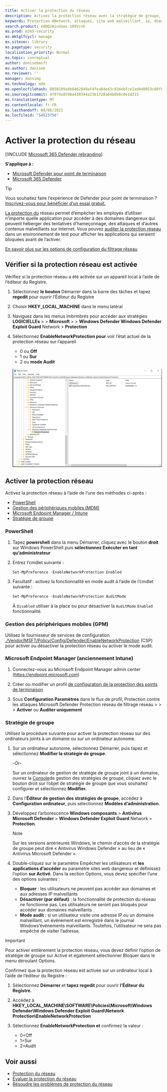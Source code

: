 ```yaml
---
title: Activer la protection du réseau
description: Activez la protection réseau avec la stratégie de groupe, PowerShell ou Gestion des périphériques mobiles et Configuration Manager.
keywords: Protection ANetwork, attaques, site web malveillant, ip, domaine, domaines, activer, activer
search.product: eADQiWindows 10XVcnh
ms.prod: m365-security
ms.mktglfcycl: manage
ms.sitesec: library
ms.pagetype: security
localization_priority: Normal
ms.topic: conceptual
author: denisebmsft
ms.author: deniseb
ms.reviewer: ''
manager: dansimp
ms.technology: mde
ms.openlocfilehash: 8058109abb8462849af4fea04e43c934ebfce1ad440053c60f8b8e070171e76e
ms.sourcegitcommit: 4f074a8598a430344a2361728a64b8b8c0e1d215
ms.translationtype: MT
ms.contentlocale: fr-FR
ms.lasthandoff: 08/06/2021
ms.locfileid: "54523756"
---
```

# <a name="turn-on-network-protection"></a>Activer la protection du réseau

[!INCLUDE [Microsoft 365 Defender rebranding](../../includes/microsoft-defender.md)]

**S’applique à :**
- [Microsoft Defender pour point de terminaison](https://go.microsoft.com/fwlink/p/?linkid=2154037)
- [Microsoft 365 Defender](https://go.microsoft.com/fwlink/?linkid=2118804)

> [!TIP]
> Vous souhaitez faire l’expérience de Defender pour point de terminaison ? [Inscrivez-vous pour bénéficier d’un essai gratuit.](https://signup.microsoft.com/create-account/signup?products=7f379fee-c4f9-4278-b0a1-e4c8c2fcdf7e&ru=https://aka.ms/MDEp2OpenTrial?ocid=docs-wdatp-assignaccess-abovefoldlink)

[La protection du](network-protection.md) réseau permet d’empêcher les employés d’utiliser n’importe quelle application pour accéder à des domaines dangereux qui peuvent héberger des tentatives d’hameçonnage, des attaques et d’autres contenus malveillants sur Internet. Vous pouvez [auditer la protection réseau](evaluate-network-protection.md) dans un environnement de test pour afficher les applications qui seraient bloquées avant de l’activer.

[En savoir plus sur les options de configuration du filtrage réseau](/mem/intune/protect/endpoint-protection-windows-10#network-filtering)

## <a name="check-if-network-protection-is-enabled"></a>Vérifier si la protection réseau est activée

Vérifiez si la protection réseau a été activée sur un appareil local à l’aide de l’éditeur du Registre.

1. Sélectionnez **le bouton** Démarrer dans la barre des tâches et tapez **regedit** pour ouvrir l’Éditeur du Registre

2. Choisir **HKEY_LOCAL_MACHINE** dans le menu latéral

3. Naviguez dans les menus imbrmbrés pour accéder aux stratégies **LOGICIELLEs**  >    >  **Microsoft**  >    >  **Windows Defender Windows Defender Exploit Guard** Network  >  **Protection**

4. Sélectionnez **EnableNetworkProtection pour** voir l’état actuel de la protection réseau sur l’appareil

   - 0 ou **Off**
   - 1 ou **Sur**
   - 2 ou **mode Audit**

    ![Clé de Registre protection du réseau](../../media/95341270-b738b280-08d3-11eb-84a0-16abb140c9fd.png)

## <a name="enable-network-protection"></a>Activer la protection réseau

Activez la protection réseau à l’aide de l’une des méthodes ci-après :

- [PowerShell](#powershell)
- [Gestion des périphériques mobiles (MDM)](#mobile-device-management-mdm)
- [Microsoft Endpoint Manager / Intune](#microsoft-endpoint-manager-formerly-intune)
- [Stratégie de groupe](#group-policy)

### <a name="powershell"></a>PowerShell

1. Tapez **powershell** dans la menu Démarrer, cliquez avec le bouton **droit** sur Windows PowerShell puis **sélectionnez Exécuter en tant qu’administrateur**
2. Entrez l’cmdlet suivante :

    ```PowerShell
    Set-MpPreference -EnableNetworkProtection Enabled
    ```

3. Facultatif : activez la fonctionnalité en mode audit à l’aide de l’cmdlet suivante :

    ```PowerShell
    Set-MpPreference -EnableNetworkProtection AuditMode
    ```

    À `Disabled` utiliser à la place ou pour désactiver la `AuditMode` `Enabled` fonctionnalité.

### <a name="mobile-device-management-mdm"></a>Gestion des périphériques mobiles (GPM)

Utilisez le fournisseur de services de configuration [./Vendor/MSFT/Policy/Config/Defender/EnableNetworkProtection](/windows/client-management/mdm/policy-csp-defender) (CSP) pour activer ou désactiver la protection réseau ou activer le mode audit.

### <a name="microsoft-endpoint-manager-formerly-intune"></a>Microsoft Endpoint Manager (anciennement Intune)

1. Connectez-vous au Microsoft Endpoint Manager admin center (https://endpoint.microsoft.com)

2. Créer ou modifier un profil [de configuration de la protection des points de terminaison](/mem/intune/protect/endpoint-protection-configure)

3. Sous **Configuration Paramètres** dans le flux de profil, Protection contre les attaques Microsoft Defender Protection réseau de filtrage réseau  >    >    >  **Activer** ou **Auditer uniquement**

### <a name="group-policy"></a>Stratégie de groupe

Utilisez la procédure suivante pour activer la protection réseau sur des ordinateurs joints à un domaine ou sur un ordinateur autonome.

1. Sur un ordinateur autonome,  sélectionnez Démarrer, puis tapez et sélectionnez **Modifier la stratégie de groupe.**

    *-Or-*

    Sur un ordinateur de gestion de stratégie de groupe joint à un domaine, ouvrez la [Console](https://technet.microsoft.com/library/cc731212.aspx)de gestion des stratégies de groupe, cliquez avec le bouton droit sur l’objet de stratégie de groupe que vous souhaitez configurer et sélectionnez **Modifier.**

2. Dans l’**Éditeur de gestion des stratégies de groupe**, accédez à **Configuration ordinateur**, puis sélectionnez **Modèles d’administration**.

3. Développez l’arborescence **Windows composants**  >  **Antivirus Microsoft Defender**  >  **Windows Defender Exploit Guard** Network  >  **Protection**.

   > [!NOTE]
   > Sur les versions antérieures Windows, le chemin d’accès de la stratégie de groupe peut dire « Antivirus Windows Defender » au lieu de « Antivirus Microsoft Defender ».

4. Double-cliquez sur le paramètre Empêcher les utilisateurs et **les applications d’accéder** au paramètre sites web dangereux et définissez l’option **sur Activé.** Dans la section Options, vous devez spécifier l’une des options suivantes :
    - **Bloquer** : les utilisateurs ne peuvent pas accéder aux domaines et aux adresses IP malveillants
    - **Désactiver (par défaut)** : la fonctionnalité de protection du réseau ne fonctionne pas. Les utilisateurs ne seront pas bloqués pour accéder aux domaines malveillants
    - **Mode audit** : si un utilisateur visite une adresse IP ou un domaine malveillant, un événement est enregistré dans le journal Windows’événements malveillants. Toutefois, l’utilisateur ne sera pas empêché de visiter l’adresse.

> [!IMPORTANT]
> Pour activer entièrement la protection réseau,  vous devez définir  l’option de stratégie de groupe sur Activé et également sélectionner Bloquer dans le menu déroulant Options.

Confirmez que la protection réseau est activée sur un ordinateur local à l’aide de l’éditeur du Registre :

1. Sélectionnez **Démarrer** et **tapez regedit** pour ouvrir **l’Éditeur du Registre.**

2. Accédez à **HKEY_LOCAL_MACHINE\SOFTWARE\Policies\Microsoft\Windows Defender\Windows Defender Exploit Guard\Network Protection\EnableNetworkProtection**

3. Sélectionnez **EnableNetworkProtection et** confirmez la valeur :
   - 0=Off
   - 1=Sur
   - 2=Audit

## <a name="see-also"></a>Voir aussi

- [Protection du réseau](network-protection.md)
- [Évaluer la protection du réseau](evaluate-network-protection.md)
- [Résoudre les problèmes de protection du réseau](troubleshoot-np.md)
